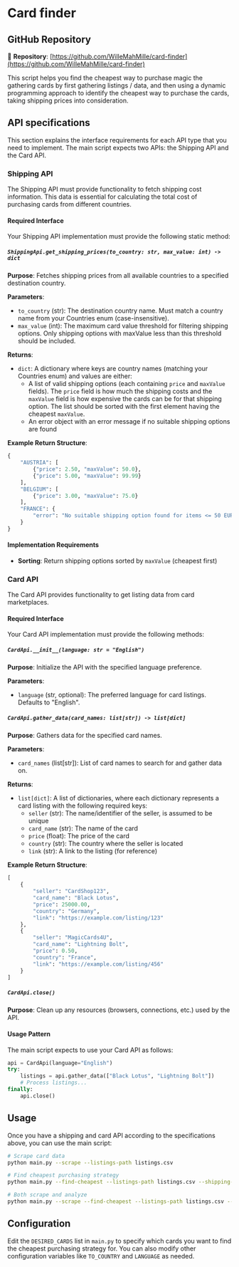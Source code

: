 # Card finder

## GitHub Repository

🔗 **Repository**: [https://github.com/WilleMahMille/card-finder](https://github.com/WilleMahMille/card-finder)

This script helps you find the cheapest way to purchase magic the gathering cards by first gathering listings / data, and then using a dynamic programming approach to identify the cheapest way to purchase the cards, taking shipping prices into consideration.

## API specifications

This section explains the interface requirements for each API type that you need to implement. The main script expects two APIs: the Shipping API and the Card API.

### Shipping API

The Shipping API must provide functionality to fetch shipping cost information. This data is essential for calculating the total cost of purchasing cards from different countries.

#### Required Interface

Your Shipping API implementation must provide the following static method:

##### `ShippingApi.get_shipping_prices(to_country: str, max_value: int) -> dict`

**Purpose**: Fetches shipping prices from all available countries to a specified destination country.

**Parameters**:

- `to_country` (str): The destination country name. Must match a country name from your Countries enum (case-insensitive).
- `max_value` (int): The maximum card value threshold for filtering shipping options. Only shipping options with maxValue less than this threshold should be included.

**Returns**:

- `dict`: A dictionary where keys are country names (matching your Countries enum) and values are either:
  - A list of valid shipping options (each containing `price` and `maxValue` fields). The `price` field is how much the shipping costs and the `maxValue` field is how expensive the cards can be for that shipping option. The list should be sorted with the first element having the cheapest `maxValue`.
  - An error object with an error message if no suitable shipping options are found

**Example Return Structure**:

```python
{
    "AUSTRIA": [
        {"price": 2.50, "maxValue": 50.0},
        {"price": 5.00, "maxValue": 99.99}
    ],
    "BELGIUM": [
        {"price": 3.00, "maxValue": 75.0}
    ],
    "FRANCE": {
        "error": "No suitable shipping option found for items <= 50 EUR"
    }
}
```

#### Implementation Requirements

- **Sorting**: Return shipping options sorted by `maxValue` (cheapest first)

### Card API

The Card API provides functionality to get listing data from card marketplaces.

#### Required Interface

Your Card API implementation must provide the following methods:

##### `CardApi.__init__(language: str = "English")`

**Purpose**: Initialize the API with the specified language preference.

**Parameters**:

- `language` (str, optional): The preferred language for card listings. Defaults to "English".

##### `CardApi.gather_data(card_names: list[str]) -> list[dict]`

**Purpose**: Gathers data for the specified card names.

**Parameters**:

- `card_names` (list[str]): List of card names to search for and gather data on.

**Returns**:

- `list[dict]`: A list of dictionaries, where each dictionary represents a card listing with the following required keys:
  - `seller` (str): The name/identifier of the seller, is assumed to be unique
  - `card_name` (str): The name of the card
  - `price` (float): The price of the card
  - `country` (str): The country where the seller is located
  - `link` (str): A link to the listing (for reference)

**Example Return Structure**:

```python
[
    {
        "seller": "CardShop123",
        "card_name": "Black Lotus",
        "price": 25000.00,
        "country": "Germany",
        "link": "https://example.com/listing/123"
    },
    {
        "seller": "MagicCards4U",
        "card_name": "Lightning Bolt",
        "price": 0.50,
        "country": "France",
        "link": "https://example.com/listing/456"
    }
]
```

##### `CardApi.close()`

**Purpose**: Clean up any resources (browsers, connections, etc.) used by the API.

#### Usage Pattern

The main script expects to use your Card API as follows:

```python
api = CardApi(language="English")
try:
    listings = api.gather_data(["Black Lotus", "Lightning Bolt"])
    # Process listings...
finally:
    api.close()
```

## Usage

Once you have a shipping and card API according to the specifications above, you can use the main script:

```bash
# Scrape card data
python main.py --scrape --listings-path listings.csv

# Find cheapest purchasing strategy
python main.py --find-cheapest --listings-path listings.csv --shipping-dict-path shipping.json

# Both scrape and analyze
python main.py --scrape --find-cheapest --listings-path listings.csv --shipping-dict-path shipping.json --output results.txt
```

## Configuration

Edit the `DESIRED_CARDS` list in `main.py` to specify which cards you want to find the cheapest purchasing strategy for. You can also modify other configuration variables like `TO_COUNTRY` and `LANGUAGE` as needed.
